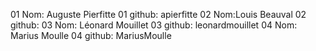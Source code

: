 01 Nom: Auguste Pierfitte
01 github: apierfitte
02 Nom:Louis Beauval
02 github:
03 Nom: Léonard Mouillet
03 github: leonardmouillet
04 Nom: Marius Moulle
04 github: MariusMoulle